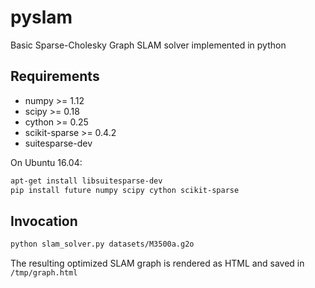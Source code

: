 pyslam
======
Basic Sparse-Cholesky Graph SLAM solver implemented in python

Requirements
------------
* numpy >= 1.12
* scipy >= 0.18
* cython >= 0.25
* scikit-sparse >= 0.4.2
* suitesparse-dev

On Ubuntu 16.04:
```bash
apt-get install libsuitesparse-dev
pip install future numpy scipy cython scikit-sparse
```

Invocation
----------
```bash
python slam_solver.py datasets/M3500a.g2o
```

The resulting optimized SLAM graph is rendered as HTML and saved in
`/tmp/graph.html`